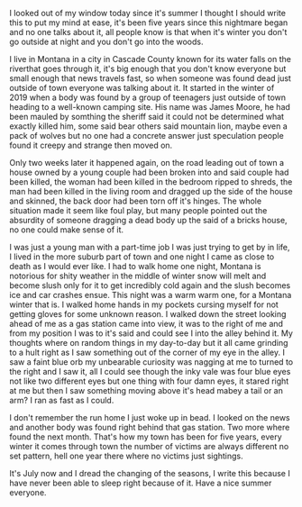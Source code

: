 I looked out of my window today since it's summer I thought I should write this to put my mind at ease, it's been five years since this nightmare began and no one talks about it, all people know is that when it's winter you don't go outside at night and you don't go into the woods. 

I live in Montana in a city in Cascade County known for its water falls on the riverthat goes through it, it's big enough that you don't know everyone but small enough that news travels fast, so when someone was found dead just outside of town everyone was talking about it. It started in the winter of 2019 when a body was found by a group of teenagers just outside of town heading to a well-known camping site. His name was James Moore, he had been mauled by somthing the sheriff said it could not be determined what exactly killed him, some said bear others said mountain lion, maybe even a pack of wolves but no one had a concrete answer just speculation people found it creepy and strange then moved on. 

Only two weeks later it happened again, on the road leading out of town a house owned by a young couple had been broken into and said couple had been killed, the woman had been killed in the bedroom ripped to shreds, the man had been killed in the living room and dragged up the side of the house and skinned, the back door had been torn off it's hinges. The whole situation made it seem like foul play, but many people pointed out the absurdity of someone dragging a dead body up the said of a bricks house, no one could make sense of it. 

I was just a young man with a part-time job I was just trying to get by in life, I lived in the more suburb part of town and one night I came as close to death as I would ever like. I had to walk home one night, Montana is notorious for shity weather in the middle of winter snow will melt and become slush only for it to get incredibly cold again and the slush becomes ice and car crashes ensue. This night was a warm warm one, for a Montana winter that is. I walked home hands in my pockets cursing myself for not getting gloves for some unknown reason. I walked down the street looking ahead of me as a gas station came into view, it was to the right of me and from my position I was to it's said and could see I into the alley behind it. My thoughts where on random things in my day-to-day but it all came grinding to a hult right as I saw something out of the corner of my eye in the alley. I saw a faint blue orb my unbearable curiosity was nagging at me to turned to the right and I saw it, all I could see though the inky vale was four blue eyes not like two different eyes but one thing with four damn eyes, it stared right at me but then I saw something moving above it's head mabey a tail or an arm? I ran as fast as I could. 

I don't remember the run home I just woke up in bead. I looked on the news and another body was found right behind that gas station. Two more where found the next month. That's how my town has been for five years, every winter it comes through town the number of victims are always different no set pattern, hell one year there where no victims just sightings. 

It's July now and I dread the changing of the seasons, I write this because I have never been able to sleep right because of it. Have a nice summer everyone.